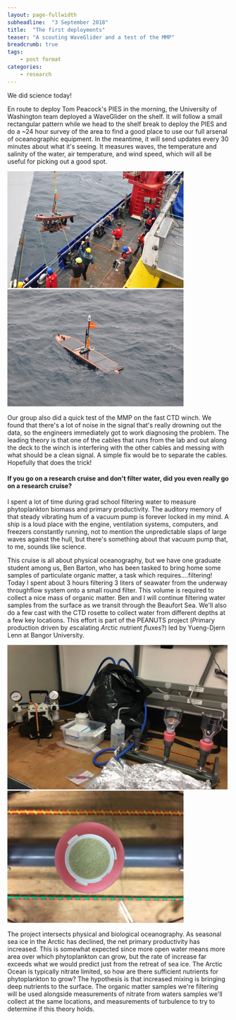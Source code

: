 ```yaml
---
layout: page-fullwidth
subheadline:  "3 September 2018"
title:  "The first deployments"
teaser: "A scouting WaveGlider and a test of the MMP"
breadcrumb: true
tags:
    - post format
categories:
    - research
---
```


We did science today!

En route to deploy Tom Peacock's PIES in the morning, the University of Washington team deployed a WaveGlider on the shelf. It will follow a small rectangular pattern while we head to the shelf break to deploy the PIES and do a ~24 hour survey of the area to find a good place to use our full arsenal of oceanographic equipment. In the meantime, it will send updates every 30 minutes about what it's seeing. It measures waves, the temperature and salinity of the water, air temperature, and wind speed, which will all be useful for picking out a good spot.

<img src="/assets/img/2018_09_03_DSC_0075.jpg" width="400">
<img src="/assets/img/2018_09_03_DSC_0078.jpg" width="400">

Our group also did a quick test of the MMP on the fast CTD winch. We found that there's a lot of noise in the signal that's really drowning out the data, so the engineers immediately got to work diagnosing the problem. The leading theory is that one of the cables that runs from the lab and out along the deck to the winch is interfering with the other cables and messing with what should be a clean signal. A simple fix would be to separate the cables. Hopefully that does the trick!

#### If you go on a research cruise and don't filter water, did you even really go on a research cruise?

I spent a lot of time during grad school filtering water to measure phytoplankton biomass and primary productivity. The auditory memory of that steady vibrating hum of a vacuum pump is forever locked in my mind. A ship is a loud place with the engine, ventilation systems, computers, and freezers constantly running, not to mention the unpredictable slaps of large waves against the hull, but there's something about that vacuum pump that, to me, sounds like science.

This cruise is all about physical oceanography, but we have one graduate student among us, Ben Barton, who has been tasked to bring home some samples of particulate organic matter, a task which requires....filtering! Today I spent about 3 hours filtering 3 liters of seawater from the underway throughflow system onto a small round filter. This volume is required to collect a nice mass of organic matter. Ben and I will continue filtering water samples from the surface as we transit through the Beaufort Sea. We'll also do a few cast with the CTD rosette to collect water from different depths at a few key locations. This effort is part of the PEANUTS project (*P*rimary production driven by *e*scalating *A*rctic *n*utrient *f*luxe*s*?) led by Yueng-Djern Lenn at Bangor University.

<img src="/assets/img/2018_09_03_IMG_6900.jpg" width="500">
<img src="/assets/img/2018_09_03_IMG_6895.jpg" width="400">

The project intersects physical and biological oceanography. As seasonal sea ice in the Arctic has declined, the net primary productivity has increased. This is somewhat expected since more open water means more area over which phytoplankton can grow, but the rate of increase far exceeds what we would predict just from the retreat of sea ice. The Arctic Ocean is typically nitrate limited, so how are there sufficient nutrients for phytoplankton to grow? The hypothesis is that increased mixing is bringing deep nutrients to the surface. The organic matter samples we're filtering will be used alongside measurements of nitrate from waters samples we'll collect at the same locations, and measurements of turbulence to try to determine if this theory holds.
